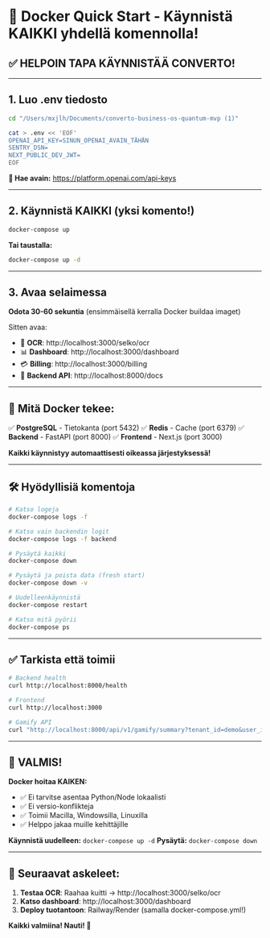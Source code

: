 # 🐳 Docker Quick Start - Käynnistä KAIKKI yhdellä komennolla!

## ✅ HELPOIN TAPA KÄYNNISTÄÄ CONVERTO!

---

## 1. Luo .env tiedosto

```bash
cd "/Users/mxjlh/Documents/converto-business-os-quantum-mvp (1)"

cat > .env << 'EOF'
OPENAI_API_KEY=SINUN_OPENAI_AVAIN_TÄHÄN
SENTRY_DSN=
NEXT_PUBLIC_DEV_JWT=
EOF
```

**🔑 Hae avain:** https://platform.openai.com/api-keys

---

## 2. Käynnistä KAIKKI (yksi komento!)

```bash
docker-compose up
```

**Tai taustalla:**
```bash
docker-compose up -d
```

---

## 3. Avaa selaimessa

**Odota 30-60 sekuntia** (ensimmäisellä kerralla Docker buildaa imaget)

Sitten avaa:

- 📸 **OCR**: http://localhost:3000/selko/ocr
- 📊 **Dashboard**: http://localhost:3000/dashboard
- 💳 **Billing**: http://localhost:3000/billing
- 🔧 **Backend API**: http://localhost:8000/docs

---

## 🎯 Mitä Docker tekee:

✅ **PostgreSQL** - Tietokanta (port 5432)
✅ **Redis** - Cache (port 6379)
✅ **Backend** - FastAPI (port 8000)
✅ **Frontend** - Next.js (port 3000)

**Kaikki käynnistyy automaattisesti oikeassa järjestyksessä!**

---

## 🛠️ Hyödyllisiä komentoja

```bash
# Katso logeja
docker-compose logs -f

# Katso vain backendin logit
docker-compose logs -f backend

# Pysäytä kaikki
docker-compose down

# Pysäytä ja poista data (fresh start)
docker-compose down -v

# Uudelleenkäynnistä
docker-compose restart

# Katso mitä pyörii
docker-compose ps
```

---

## ✅ Tarkista että toimii

```bash
# Backend health
curl http://localhost:8000/health

# Frontend
curl http://localhost:3000

# Gamify API
curl "http://localhost:8000/api/v1/gamify/summary?tenant_id=demo&user_id=user_demo&days=7"
```

---

## 🎉 VALMIS!

**Docker hoitaa KAIKEN:**
- ✅ Ei tarvitse asentaa Python/Node lokaalisti
- ✅ Ei versio-konflikteja
- ✅ Toimii Macilla, Windowsilla, Linuxilla
- ✅ Helppo jakaa muille kehittäjille

**Käynnistä uudelleen:** `docker-compose up -d`
**Pysäytä:** `docker-compose down`

---

## 🚀 Seuraavat askeleet:

1. **Testaa OCR**: Raahaa kuitti → http://localhost:3000/selko/ocr
2. **Katso dashboard**: http://localhost:3000/dashboard
3. **Deploy tuotantoon**: Railway/Render (samalla docker-compose.yml!)

**Kaikki valmiina! Nauti! 🎊**
